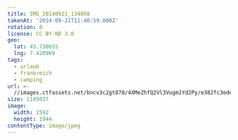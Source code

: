```yaml
---
title: IMG_20140921_134058
takenAt: '2014-09-21T11:40:59.000Z'
rotation: 0
license: CC BY-ND 3.0
geo:
  lat: 43.730655
  lng: 7.420969
tags:
  - urlaub
  - frankreich
  - camping
url: >-
  //images.ctfassets.net/bncv3c2gt878/4XMeZhfQ2Vl3Vugm1Yd2Py/e382fc3ede950bb90e0f8847c76c87f1/img_20140921_134058_28208892772_o
size: 1145037
image:
  width: 2592
  height: 1944
contentType: image/jpeg
---
```


